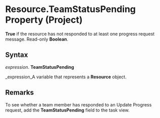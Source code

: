
# Resource.TeamStatusPending Property (Project)

 **True** if the resource has not responded to at least one progress request message. Read-only **Boolean**.


## Syntax

 _expression_. **TeamStatusPending**

 _expression_A variable that represents a  **Resource** object.


## Remarks

To see whether a team member has responded to an Update Progress request, add the  **TeamStatusPending** field to the task view.

